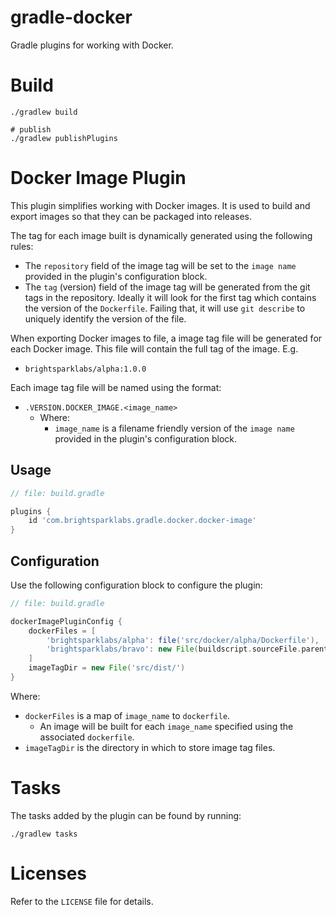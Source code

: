# gradle-docker

Gradle plugins for working with Docker.

# Build

```shell
./gradlew build

# publish
./gradlew publishPlugins
```

# Docker Image Plugin

This plugin simplifies working with Docker images. It is used to build and
export images so that they can be packaged into releases.

The tag for each image built is dynamically generated using the following
rules:
- The `repository` field of the image tag will be set to the `image name`
  provided in the plugin's configuration block.
- The `tag` (version) field of the image tag will be generated from the git
  tags in the repository. Ideally it will look for the first tag which contains
  the version of the `Dockerfile`. Failing that, it will use `git describe` to
  uniquely identify the version of the file.

When exporting Docker images to file, a image tag file will be generated for
each Docker image. This file will contain the full tag of the image. E.g.

- `brightsparklabs/alpha:1.0.0`

Each image tag file will be named using the format:

- `.VERSION.DOCKER_IMAGE.<image_name>`
    - Where:
        - `image_name` is a filename friendly version of the `image name`
          provided in the plugin's configuration block.

## Usage

```groovy
// file: build.gradle

plugins {
    id 'com.brightsparklabs.gradle.docker.docker-image'
}
```

## Configuration

Use the following configuration block to configure the plugin:

```groovy
// file: build.gradle

dockerImagePluginConfig {
    dockerFiles = [
        'brightsparklabs/alpha': file('src/docker/alpha/Dockerfile'),
        'brightsparklabs/bravo': new File(buildscript.sourceFile.parentFile, 'src/docker/bravo/docker-file'),
    ]
    imageTagDir = new File('src/dist/')
}
```

Where:

- `dockerFiles` is a map of `image_name` to `dockerfile`.
    - An image will be built for each `image_name` specified using the
      associated `dockerfile`.
- `imageTagDir` is the directory in which to store image tag files.

# Tasks

The tasks added by the plugin can be found by running:

```shell
./gradlew tasks
```

# Licenses

Refer to the `LICENSE` file for details.

